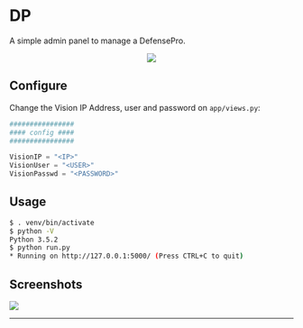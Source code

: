 # DP
A simple admin panel to manage a DefensePro.

<p align="center">
  <img src="https://raw.githubusercontent.com/alexfrancow/DP/master/PoC/dp.jpg">
</p>

## Configure
Change the Vision IP Address, user and password on ```app/views.py```:

```python
################
#### config ####
################

VisionIP = "<IP>"
VisionUser = "<USER>"
VisionPasswd = "<PASSWORD>"
```

## Usage

```bash
$ . venv/bin/activate
$ python -V
Python 3.5.2
$ python run.py
* Running on http://127.0.0.1:5000/ (Press CTRL+C to quit)
```

## Screenshots

<kbd><img src="https://raw.githubusercontent.com/alexfrancow/DP/master/PoC/3.png" /></kbd>

---
